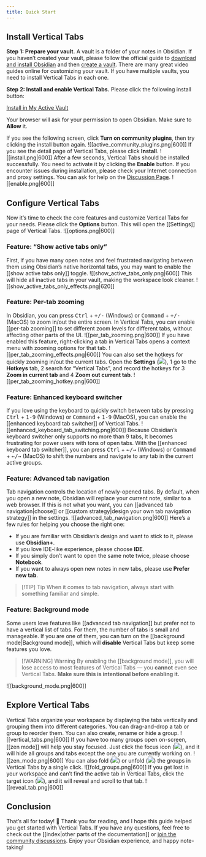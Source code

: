 ```yaml
---
title: Quick Start
---
```

## Install Vertical Tabs

**Step 1: Prepare your vault.** 
A vault is a folder of your notes in Obsidian. If you haven’t created your vault, please follow the official guide to [download and install Obsidian](https://help.obsidian.md/Getting+started/Download+and+install+Obsidian) and then [create a vault](https://help.obsidian.md/Getting+started/Create+a+vault). There are many great video guides online for customizing your vault. If you have multiple vaults, you need to install Vertical Tabs in each one.

**Step 2: Install and enable Vertical Tabs.**
Please click the following install button:

<a class="vt-install-button" href="https://obsidian.md/plugins?id=vertical-tabs" target="_blank">Install in My Active Vault</a>

Your browser will ask for your permission to open Obsidian. Make sure to **Allow** it.

If you see the following screen, click **Turn on community plugins**, then try clicking the install button again.
![[active_community_plugins.png|600]]
If you see the detail page of Vertical Tabs, please click **Install**.
![[install.png|600]]
After a few seconds, Vertical Tabs should be installed successfully. You need to activate it by clicking the **Enable** button. If you encounter issues during installation, please check your Internet connection and proxy settings. You can ask for help on the [Discussion Page](https://github.com/oxdc/obsidian-vertical-tabs/discussions).
![[enable.png|600]]

## Configure Vertical Tabs

Now it’s time to check the core features and customize Vertical Tabs for your needs. Please click the **Options** button. This will open the [[Settings]] page of Vertical Tabs. 
![[options.png|600]]
### Feature: “Show active tabs only”

First, if you have many open notes and feel frustrated navigating between them using Obsidian’s native horizontal tabs, you may want to enable the [[show active tabs only]] toggle.
![[show_active_tabs_only.png|600]]
This will hide all inactive tabs in your vault, making the workspace look cleaner.
![[show_active_tabs_only_effects.png|620]]

### Feature: Per-tab zooming

In Obsidian, you can press <kbd>Ctrl</kbd> + <kbd>+/-</kbd> (Windows) or <kbd>Command</kbd> + <kbd>+/-</kbd> (MacOS) to zoom in/out the entire screen. In Vertical Tabs, you can enable [[per-tab zooming]] to set different zoom levels for different tabs, without affecting other parts of the UI.
![[per_tab_zooming.png|600]]
If you have enabled this feature, right-clicking a tab in Vertical Tabs opens a context menu with zooming options for that tab.
![[per_tab_zooming_effects.png|600]]
You can also set the hotkeys for quickly zooming in/out the current tabs. Open the **Settings** (<img src="/Attachments/lucide-settings.svg" data-type="icon" />), <num>1</num> go to the **Hotkeys** tab, <num>2</num>  search for “Vertical Tabs”, and record the hotkeys for <num>3</num> **Zoom in current tab** and <num>4</num> **Zoom out current tab**.
![[per_tab_zooming_hotkey.png|600]]

### Feature: Enhanced keyboard switcher

If you love using the keyboard to quickly switch between tabs by pressing <kbd>Ctrl</kbd> + <kbd>1-9</kbd> (Windows) or <kbd>Command</kbd> + <kbd>1-9</kbd> (MacOS), you can enable the [[enhanced keyboard tab switcher]] of Vertical Tabs.
![[enhanced_keyboard_tab_switching.png|600]]
Because Obsidian’s keyboard switcher only supports no more than 9 tabs, It becomes frustrating for power users with tons of open tabs. With the [[enhanced keyboard tab switcher]], you can press  <kbd>Ctrl</kbd> + <kbd>←/→</kbd> (Windows) or <kbd>Command</kbd> + <kbd>←/→</kbd> (MacOS) to shift the numbers and navigate to any tab in the current active groups.

### Feature: Advanced tab navigation

Tab navigation controls the location of newly-opened tabs. By default, when you open a new note, Obsidian will replace your current note, similar to a web browser. If this is not what you want, you can [[advanced tab navigation|choose]] or [[custom strategy|design your own tab navigation strategy]] in the settings.
![[advanced_tab_navigation.png|600]]
Here’s a few rules for helping you choose the right one:

- If you are familiar with Obsidian’s design and want to stick to it, please use **Obsidian+**.
- If you love IDE-like experience, please choose **IDE**.
- If you simply don’t want to open the same note twice, please choose **Notebook**.
- If you want to always open new notes in new tabs, please use **Prefer new tab**.

> [!TIP] Tip
> When it comes to tab navigation, always start with something familiar and simple.

### Feature: Background mode

Some users love features like [[advanced tab navigation]] but prefer not to have a vertical list of tabs. For them, the number of tabs is small and manageable. If you are one of them, you can turn on the [[background mode|Background mode]], which will **disable** Vertical Tabs but keep some features you love.

> [!WARNING] Warning
> By enabling the [[background mode]], you will lose access to most features of Vertical Tabs — you **cannot** even see Vertical Tabs. **Make sure this is intentional before enabling it.**

![[background_mode.png|600]]

## Explore Vertical Tabs

Vertical Tabs organize your workspace by displaying the tabs vertically and grouping them into different categories. You can drag-and-drop a tab or group to reorder them. You can also create, rename or hide a group.
![[vertical_tabs.png|600]]
If you have too many groups open on-screen, [[zen mode]] will help you stay focused. Just click the focus icon (<img src="/Attachments/lucide-focus.svg" data-type="icon" />), and it will hide all groups and tabs except the one you are currently working on.
![[zen_mode.png|600]]
You can also fold (<img src="/Attachments/lucide-fold-vertical.svg" data-type="icon" />) or unfold (<img src="/Attachments/lucide-unfold-vertical.svg" data-type="icon" />) the groups in Vertical Tabs by a single click.
![[fold_groups.png|600]]
If you get lost in your workspace and can’t find the active tab in Vertical Tabs, click the target icon (<img src="/Attachments/lucide-crosshair.svg" data-type="icon" />), and it will reveal and scroll to that tab.
![[reveal_tab.png|600]]
## Conclusion

That’s all for today! 🎉 Thank you for reading, and I hope this guide helped you get started with Vertical Tabs. If you have any questions, feel free to check out the [[index|other parts of the documentation]] or [join the community discussions](https://github.com/oxdc/obsidian-vertical-tabs/discussions). Enjoy your Obsidian experience, and happy note-taking!
